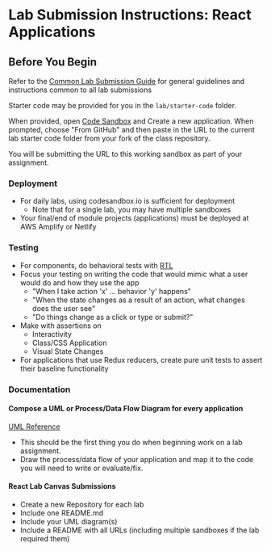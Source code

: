 # Lab Submission Instructions: React Applications

## Before You Begin

Refer to the [Common Lab Submission Guide](README.md) for general guidelines and instructions common to all lab submissions

Starter code may be provided for you in the `lab/starter-code` folder.

When provided, open [Code Sandbox](http://codesandbox.io) and Create a new application. When prompted, choose "From GitHub" and then paste in the URL to the current lab starter code folder from your fork of the class repository.

You will be submitting the URL to this working sandbox as part of your assignment.

### Deployment

- For daily labs, using codesandbox.io is sufficient for deployment
  - Note that for a single lab, you may have multiple sandboxes
- Your final/end of module projects (applications) must be deployed at AWS Amplify or Netlify

### Testing

- For components, do behavioral tests with [RTL](https://testing-library.com/docs/react-testing-library/intro)
- Focus your testing on writing the code that would mimic what a user would do and how they use the app
  - "When I take action 'x' ... behavior 'y' happens"
  - "When the state changes as a result of an action, what changes does the user see"
  - "Do things change as a click or type or submit?"
- Make with assertions on
  - Interactivity
  - Class/CSS Application
  - Visual State Changes
- For applications that use Redux reducers, create pure unit tests to assert their baseline functionality

### Documentation

#### Compose a UML or Process/Data Flow Diagram for every application

 [UML Reference](https://www.uml-diagrams.org/index-examples.html)

- This should be the first thing you do when beginning work on a lab assignment.
- Draw the process/data flow of your application and map it to the code you will need to write or evaluate/fix.

#### React Lab Canvas Submissions

- Create a new Repository for each lab
- Include one README.md
- Include your UML diagram(s)
- Include a README with all URLs (including multiple sandboxes if the lab required them)
